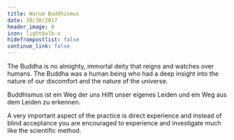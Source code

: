 ```yaml
---
title: Warum Buddhismus
date: 10/30/2017
header_image: 0
icon: lightbulb-o
hidefrompostlist: false
continue_link: false
---
```


The Buddha is no almighty, immortal deity that reigns and watches over humans. The Buddha was a human being who had a deep insight into the nature of our discomfort and the nature of the universe.

Buddhismus ist ein Weg der uns Hilft unser eigenes Leiden und ein Weg aus dem Leiden zu erkennen.

A very important aspect of the practice is direct experience and instead of blind acceptance you are encouraged to experience and investigate much like the scientific method.